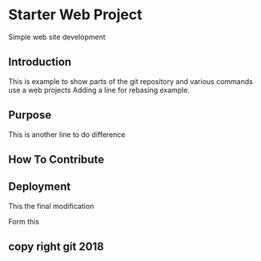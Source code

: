 # Starter Web Project


Simple web site development

## Introduction
This is example to show parts of the git repository  and various commands use a web projects
Adding a line for rebasing example.


## Purpose

This is another line to do difference

## How To Contribute

## Deployment
This the final modification

Form this 



## copy right git 2018